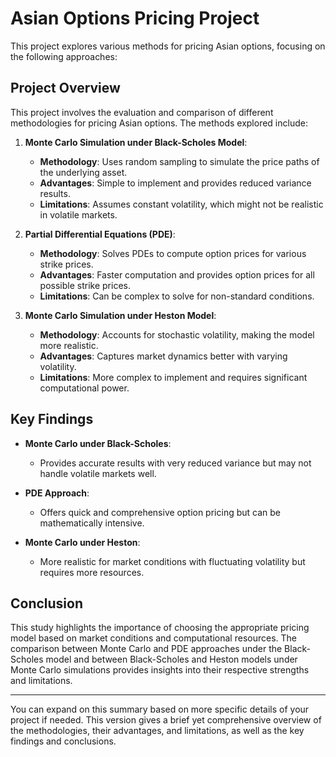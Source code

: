 # Asian Options Pricing Project

This project explores various methods for pricing Asian options, focusing on the following approaches:

## Project Overview

This project involves the evaluation and comparison of different methodologies for pricing Asian options. The methods explored include:

1. **Monte Carlo Simulation under Black-Scholes Model**:
   - **Methodology**: Uses random sampling to simulate the price paths of the underlying asset.
   - **Advantages**: Simple to implement and provides reduced variance results.
   - **Limitations**: Assumes constant volatility, which might not be realistic in volatile markets.

2. **Partial Differential Equations (PDE)**:
   - **Methodology**: Solves PDEs to compute option prices for various strike prices.
   - **Advantages**: Faster computation and provides option prices for all possible strike prices.
   - **Limitations**: Can be complex to solve for non-standard conditions.

3. **Monte Carlo Simulation under Heston Model**:
   - **Methodology**: Accounts for stochastic volatility, making the model more realistic.
   - **Advantages**: Captures market dynamics better with varying volatility.
   - **Limitations**: More complex to implement and requires significant computational power.

## Key Findings

- **Monte Carlo under Black-Scholes**:
  - Provides accurate results with very reduced variance but may not handle volatile markets well.

- **PDE Approach**:
  - Offers quick and comprehensive option pricing but can be mathematically intensive.

- **Monte Carlo under Heston**:
  - More realistic for market conditions with fluctuating volatility but requires more resources.

## Conclusion

This study highlights the importance of choosing the appropriate pricing model based on market conditions and computational resources. The comparison between Monte Carlo and PDE approaches under the Black-Scholes model and between Black-Scholes and Heston models under Monte Carlo simulations provides insights into their respective strengths and limitations.

---

You can expand on this summary based on more specific details of your project if needed. This version gives a brief yet comprehensive overview of the methodologies, their advantages, and limitations, as well as the key findings and conclusions.
